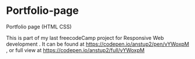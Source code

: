 # Portfolio-page
Portfolio page (HTML CSS)

This is part of my last freecodeCamp project for Responsive Web development . It can be found at https://codepen.io/anstup2/pen/vYWoxpM , or full view at https://codepen.io/anstup2/full/vYWoxpM
